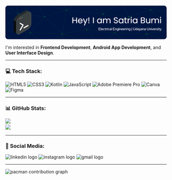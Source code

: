 ![satriabumi](img/github-header-image.png)

I'm interested in **Frontend Development**, **Android App Development**, and **User Interface Design**.

---

### 💻 Tech Stack:
![HTML5](https://img.shields.io/badge/html5-%23E34F26.svg?style=for-the-badge&logo=html5&logoColor=white) ![CSS3](https://img.shields.io/badge/css3-%231572B6.svg?style=for-the-badge&logo=css3&logoColor=white) ![Kotlin](https://img.shields.io/badge/kotlin-%237F52FF.svg?style=for-the-badge&logo=kotlin&logoColor=white) ![JavaScript](https://img.shields.io/badge/javascript-%23323330.svg?style=for-the-badge&logo=javascript&logoColor=%23F7DF1E) ![Adobe Premiere Pro](https://img.shields.io/badge/Adobe%20Premiere%20Pro-9999FF.svg?style=for-the-badge&logo=Adobe%20Premiere%20Pro&logoColor=white) ![Canva](https://img.shields.io/badge/Canva-%2300C4CC.svg?style=for-the-badge&logo=Canva&logoColor=white) ![Figma](https://img.shields.io/badge/figma-%23F24E1E.svg?style=for-the-badge&logo=figma&logoColor=white)

---

### 📊 GitHub Stats:

![](https://nirzak-streak-stats.vercel.app/?user=satriabumi&theme=blue-green&hide_border=true)<br/>
![](https://github-readme-stats.vercel.app/api/top-langs/?username=satriabumi&theme=blue-green&hide_border=true&include_all_commits=true&count_private=true&layout=compact)

---

### 📩 Social Media:

<div align="left">
  <img src="https://raw.githubusercontent.com/maurodesouza/profile-readme-generator/master/src/assets/icons/social/linkedin/default.svg" width="52" height="40" alt="linkedin logo"  />
  <img src="https://raw.githubusercontent.com/maurodesouza/profile-readme-generator/master/src/assets/icons/social/instagram/default.svg" width="52" height="40" alt="instagram logo"  />
  <img src="https://raw.githubusercontent.com/maurodesouza/profile-readme-generator/master/src/assets/icons/social/gmail/default.svg" width="52" height="40" alt="gmail logo"  />
</div>

---

<picture>
  <source media="(prefers-color-scheme: dark)" srcset="https://raw.githubusercontent.com/satriabumi/satriabumi/output/pacman-contribution-graph-dark.svg">
  <source media="(prefers-color-scheme: light)" srcset="https://raw.githubusercontent.com/satriabumi/satriabumi/output/pacman-contribution-graph.svg">
  <img alt="pacman contribution graph" src="https://raw.githubusercontent.com/satriabumi/satriabumi/output/pacman-contribution-graph.svg">
</picture>